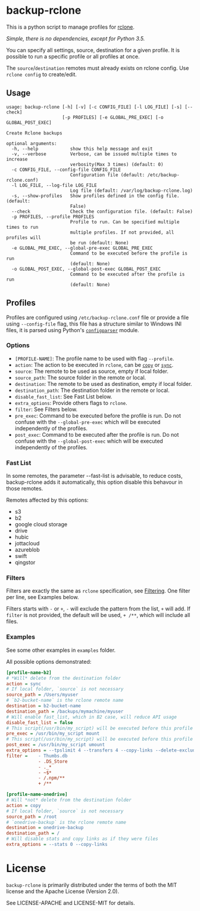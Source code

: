 # backup-rclone

This is a python script to manage profiles for [rclone](https://rclone.org/).

_Simple, there is no dependencies, except for Python 3.5._

You can specify all settings, source, destination for a given profile. It is possible to run a specific profile or all profiles at once.

The `source`/`destination` remotes must already exists on rclone config. Use `rclone config` to create/edit.

## Usage

```
usage: backup-rclone [-h] [-v] [-c CONFIG_FILE] [-l LOG_FILE] [-s] [--check]
                     [-p PROFILES] [-e GLOBAL_PRE_EXEC] [-o GLOBAL_POST_EXEC]

Create Rclone backups

optional arguments:
  -h, --help            show this help message and exit
  -v, --verbose         Verbose, can be issued multiple times to increase
                        verbosity(Max 3 times) (default: 0)
  -c CONFIG_FILE, --config-file CONFIG_FILE
                        Configuration file (default: /etc/backup-rclone.conf)
  -l LOG_FILE, --log-file LOG_FILE
                        Log file (default: /var/log/backup-rclone.log)
  -s, --show-profiles   Show profiles defined in the config file. (default:
                        False)
  --check               Check the configuration file. (default: False)
  -p PROFILES, --profile PROFILES
                        Profile to run. Can be specified multiple times to run
                        multiple profiles. If not provided, all profiles will
                        be run (default: None)
  -e GLOBAL_PRE_EXEC, --global-pre-exec GLOBAL_PRE_EXEC
                        Command to be executed before the profile is run
                        (default: None)
  -o GLOBAL_POST_EXEC, --global-post-exec GLOBAL_POST_EXEC
                        Command to be executed after the profile is run
                        (default: None)
```

## Profiles

Profiles are configured using `/etc/backup-rclone.conf` file or provide a file using `--config-file` flag, this file has a structure similar to Windows INI files, it is parsed using Python's [`configparser`](https://docs.python.org/3.7/library/configparser.html) module.

### Options

* `[PROFILE-NAME]`: The profile name to be used with flag `--profile`.
* `action`: The action to be executed in `rclone`, can be [`copy`](https://rclone.org/commands/rclone_copy/) or [`sync`](https://rclone.org/commands/rclone_sync/).
* `source`: The remote to be used as source, empty if local folder.
* `source_path`: The source folder in the remote or local.
* `destination`: The remote to be used as destination, empty if local folder.
* `destination_path`: The destination folder in the remote or local.
* `disable_fast_list`: See Fast List below.
* `extra_options`: Provide others flags to `rclone`.
* `filter`: See Filters below.
* `pre_exec`: Command to be executed before the profile is run. Do not confuse with the `--global-pre-exec` which will be executed independently of the profiles.
* `post_exec`: Command to be executed after the profile is run. Do not confuse with the `--global-post-exec` which will be executed independently of the profiles.

### Fast List

In some remotes, the parameter --fast-list is advisable, to reduce costs, backup-rclone adds it automatically, this option disable this behavour in those remotes.

Remotes affected by this options:

* s3
* b2
* google cloud storage
* drive
* hubic
* jottacloud
* azureblob
* swift
* qingstor

### Filters

Filters are exactly the same as `rclone` specification, see [Filtering](https://rclone.org/filtering/). One filter per line, see Examples below.

Filters starts with `-` or `+`, `-` will exclude the pattern from the list, `+` will add. If `filter` is not provided, the default will be used, `+ /**`, which will include all files.

### Examples

See some other examples in `examples` folder.

All possible options demonstrated:

```ini
[profile-name-b2]
# *Will* delete from the destination folder
action = sync
# If local folder, `source` is not necessary
source_path = /Users/myuser
# `b2-bucket-name` is the rclone remote name
destination = b2-bucket-name
destination_path = /backups/mymachine/myuser
# Will enable fast_list, which in B2 case, will reduce API usage
disable_fast_list = false
# This script(/usr/bin/my_script) will be executed before this profile with argument mount
pre_exec = /usr/bin/my_script mount
# This script(/usr/bin/my_script) will be executed before this profile with argument umount
post_exec = /usr/bin/my_script umount
extra_options = --tpslimit 4 --transfers 4 --copy-links --delete-excluded
filter =    - Thumbs.db
            - .DS_Store
            - ._*
            - ~$*
            - /.npm/**
            + /**

[profile-name-onedrive]
# Will *not* delete from the destination folder
action = copy
# If local folder, `source` is not necessary
source_path = /root
# `onedrive-backup` is the rclone remote name
destination = onedrive-backup
destination_path = /
# Will disable stats and copy links as if they were files
extra_options = --stats 0 --copy-links
```

# License

`backup-rclone` is primarily distributed under the terms of both the MIT license and the Apache License (Version 2.0).

See LICENSE-APACHE and LICENSE-MIT for details.
